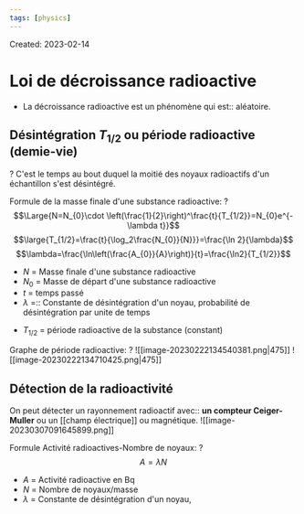 ```yaml
---
tags: [physics] 
---
```

Created: 2023-02-14

# Loi de décroissance radioactive

- La décroissance radioactive est un phénomène qui est:: aléatoire.
<!--SR:!2023-05-10,48,250-->


## Désintégration $T_{1/2}$ ou période radioactive (demie-vie)
?
C'est le temps au bout duquel la moitié des noyaux radioactifs d'un échantillon s'est désintégré.
<!--SR:!2023-04-17,31,230-->

Formule de la masse finale d'une substance radioactive:
?
$$\Large{N=N_{0}\cdot \left(\frac{1}{2}\right)^\frac{t}{T_{1/2}}=N_{0}e^{-\lambda t}}$$
$$\large{T_{1/2}=\frac{t}{\log_2\frac{N_{0}}{N}}}=\frac{\ln 2}{\lambda}$$
$$\lambda=\frac{\ln\left(\frac{A_{0}}{A}\right)}{t}=\frac{\ln2}{T_{1/2}}$$
- $N$ = Masse finale d'une substance radioactive
- $N_0$ = Masse de départ d'une substance radioactive
- $t$ =  temps passé
- $\lambda$ =:: Constante de désintégration d'un noyau, probabilité de désintégration par unite de temps 
<!--SR:!2023-05-14,39,243-->
- $T_{1/2}$ = période radioactive de la substance (constant)
<!--SR:!2023-03-29,23,250-->

Graphe de période radioactive:
?
![[image-20230222134540381.png|475]]
![[image-20230222134710425.png|475]]
<!--SR:!2023-05-14,50,250-->


## Détection de la radioactivité

On peut détecter un rayonnement radioactif avec:: **un compteur Ceiger-Muller** ou un [[champ électrique]] ou magnétique.  ![[image-20230307091645899.png]]
<!--SR:!2023-04-17,20,188-->


Formule Activité radioactives-Nombre de noyaux:
?
$$A=\lambda N$$
- $A$ = Activité radioactive en Bq
- $N$ = Nombre de noyaux/masse
- $\lambda$ = Constante de désintégration d'un noyau,
<!--SR:!2023-04-08,15,243-->
